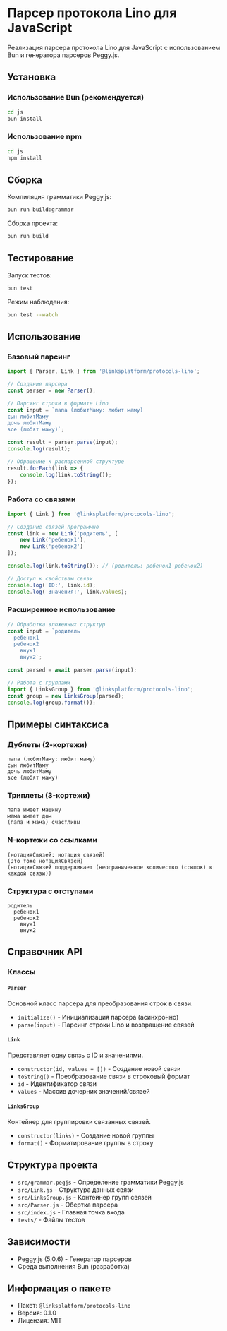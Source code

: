 # Парсер протокола Lino для JavaScript

Реализация парсера протокола Lino для JavaScript с использованием Bun и генератора парсеров Peggy.js.

## Установка

### Использование Bun (рекомендуется)

```bash
cd js
bun install
```

### Использование npm

```bash
cd js
npm install
```

## Сборка

Компиляция грамматики Peggy.js:

```bash
bun run build:grammar
```

Сборка проекта:

```bash
bun run build
```

## Тестирование

Запуск тестов:

```bash
bun test
```

Режим наблюдения:

```bash
bun test --watch
```

## Использование

### Базовый парсинг

```javascript
import { Parser, Link } from '@linksplatform/protocols-lino';

// Создание парсера
const parser = new Parser();

// Парсинг строки в формате Lino
const input = `папа (любитМаму: любит маму)
сын любитМаму
дочь любитМаму
все (любят маму)`;

const result = parser.parse(input);
console.log(result);

// Обращение к распарсенной структуре
result.forEach(link => {
    console.log(link.toString());
});
```

### Работа со связями

```javascript
import { Link } from '@linksplatform/protocols-lino';

// Создание связей программно
const link = new Link('родитель', [
    new Link('ребенок1'),
    new Link('ребенок2')
]);

console.log(link.toString()); // (родитель: ребенок1 ребенок2)

// Доступ к свойствам связи
console.log('ID:', link.id);
console.log('Значения:', link.values);
```

### Расширенное использование

```javascript
// Обработка вложенных структур
const input = `родитель
  ребенок1
  ребенок2
    внук1
    внук2`;

const parsed = await parser.parse(input);

// Работа с группами
import { LinksGroup } from '@linksplatform/protocols-lino';
const group = new LinksGroup(parsed);
console.log(group.format());
```

## Примеры синтаксиса

### Дублеты (2-кортежи)
```
папа (любитМаму: любит маму)
сын любитМаму
дочь любитМаму
все (любят маму)
```

### Триплеты (3-кортежи)
```
папа имеет машину
мама имеет дом
(папа и мама) счастливы
```

### N-кортежи со ссылками
```
(нотацияСвязей: нотация связей)
(Это тоже нотацияСвязей)
(нотацияСвязей поддерживает (неограниченное количество (ссылок) в каждой связи))
```

### Структура с отступами
```
родитель
  ребенок1
  ребенок2
    внук1
    внук2
```

## Справочник API

### Классы

#### `Parser`
Основной класс парсера для преобразования строк в связи.
- `initialize()` - Инициализация парсера (асинхронно)
- `parse(input)` - Парсинг строки Lino и возвращение связей

#### `Link`
Представляет одну связь с ID и значениями.
- `constructor(id, values = [])` - Создание новой связи
- `toString()` - Преобразование связи в строковый формат
- `id` - Идентификатор связи
- `values` - Массив дочерних значений/связей

#### `LinksGroup`
Контейнер для группировки связанных связей.
- `constructor(links)` - Создание новой группы
- `format()` - Форматирование группы в строку

## Структура проекта

- `src/grammar.pegjs` - Определение грамматики Peggy.js
- `src/Link.js` - Структура данных связи
- `src/LinksGroup.js` - Контейнер групп связей  
- `src/Parser.js` - Обертка парсера
- `src/index.js` - Главная точка входа
- `tests/` - Файлы тестов

## Зависимости

- Peggy.js (5.0.6) - Генератор парсеров
- Среда выполнения Bun (разработка)

## Информация о пакете

- Пакет: `@linksplatform/protocols-lino`
- Версия: 0.1.0
- Лицензия: MIT